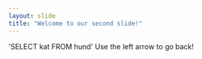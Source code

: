 ```yaml
---
layout: slide
title: "Welcome to our second slide!"
---
```

'SELECT kat FROM hund'
Use the left arrow to go back!
